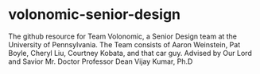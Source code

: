 # volonomic-senior-design
The github resource for Team Volonomic, a Senior Design team at the University of Pennsylvania. The Team consists of Aaron Weinstein, Pat Boyle, Cheryl Liu, Courtney Kobata, and that car guy. Advised by Our Lord and Savior Mr. Doctor Professor Dean Vijay Kumar, Ph.D
